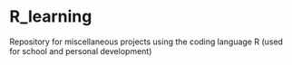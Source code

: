 # R_learning
Repository for miscellaneous projects using the coding language R (used for school and personal development)
